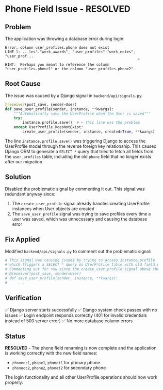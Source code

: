 # Phone Field Issue - RESOLVED

## Problem
The application was throwing a database error during login:

```
Error: column user_profiles.phone does not exist
LINE 1: ...les"."work_awards", "user_profiles"."work_notes", "user_prof...
                                                             ^
HINT:  Perhaps you meant to reference the column "user_profiles.phone1" or the column "user_profiles.phone2".
```

## Root Cause
The issue was caused by a Django signal in `backend/api/signals.py`:

```python
@receiver(post_save, sender=User)
def save_user_profile(sender, instance, **kwargs):
    """Automatically save the UserProfile when the User is saved"""
    try:
        instance.profile.save()  # ← This line was the problem
    except UserProfile.DoesNotExist:
        create_user_profile(sender, instance, created=True, **kwargs)
```

The line `instance.profile.save()` was triggering Django to access the UserProfile model through the reverse foreign key relationship. This caused Django ORM to generate a `SELECT *` query that tried to fetch all fields from the `user_profiles` table, including the old `phone` field that no longer exists after our migration.

## Solution
Disabled the problematic signal by commenting it out. This signal was redundant anyway since:

1. The `create_user_profile` signal already handles creating UserProfile instances when User objects are created
2. The `save_user_profile` signal was trying to save profiles every time a user was saved, which was unnecessary and causing the database error

## Fix Applied
Modified `backend/api/signals.py` to comment out the problematic signal:

```python
# This signal was causing issues by trying to access instance.profile
# which triggers a SELECT * query on UserProfile table with old field names
# Commenting out for now since the create_user_profile signal above should be sufficient
# @receiver(post_save, sender=User)
# def save_user_profile(sender, instance, **kwargs):
#     ...
```

## Verification
✅ Django server starts successfully
✅ Django system check passes with no issues
✅ Login endpoint responds correctly (401 for invalid credentials instead of 500 server error)
✅ No more database column errors

## Status
**RESOLVED** - The phone field renaming is now complete and the application is working correctly with the new field names:

- `phonecc1`, `phone1`, `phonet1` for primary phone
- `phonecc2`, `phone2`, `phonet2` for secondary phone

The login functionality and all other UserProfile operations should now work properly.
